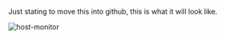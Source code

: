 Just stating to move this into github, this is what it will look like.

![host-monitor](/home/chrissy/Pictures/host-monitor.png)
